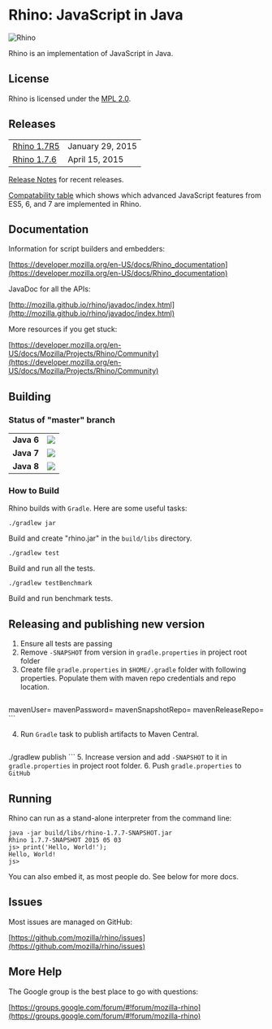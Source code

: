 # Rhino: JavaScript in Java

![Rhino](https://developer.mozilla.org/@api/deki/files/832/=Rhino.jpg)

Rhino is an implementation of JavaScript in Java.

## License

Rhino is licensed under the [MPL 2.0](./LICENSE.txt).

## Releases

<table>
<tr><td><a href="https://github.com/mozilla/rhino/releases/tag/Rhino1_7R5_RELEASE">Rhino 1.7R5</a></td><td>January 29, 2015</td></tr>
<tr><td><a href="https://github.com/mozilla/rhino/releases/tag/Rhino1_7_6_RELEASE">Rhino 1.7.6</a></td><td>April 15, 2015</td></tr>
</table>

[Release Notes](./RELEASE-NOTES.md) for recent releases.

[Compatability table](http://mozilla.github.io/rhino/compat/engines.html) which shows which advanced JavaScript
features from ES5, 6, and 7 are implemented in Rhino.

## Documentation

Information for script builders and embedders:

[https://developer.mozilla.org/en-US/docs/Rhino_documentation](https://developer.mozilla.org/en-US/docs/Rhino_documentation)

JavaDoc for all the APIs:

[http://mozilla.github.io/rhino/javadoc/index.html](http://mozilla.github.io/rhino/javadoc/index.html)

More resources if you get stuck:

[https://developer.mozilla.org/en-US/docs/Mozilla/Projects/Rhino/Community](https://developer.mozilla.org/en-US/docs/Mozilla/Projects/Rhino/Community)

## Building

### Status of "master" branch

<table>
<tr><td><b>Java 6</b></td><td>
  <a href="http://ci.apigee.io/job/Mozilla%20Rhino%20Java%206">
    <img src="http://ci.apigee.io/buildStatus/icon?job=Mozilla%20Rhino%20Java%206"/>
  </a></td></tr>
<tr><td><b>Java 7</b></td><td>
  <a href="http://ci.apigee.io/job/Mozilla%20Rhino">
    <img src="http://ci.apigee.io/buildStatus/icon?job=Mozilla%20Rhino"/>
  </a></td></tr>
<tr><td><b>Java 8</b></td><td>
  <a href="http://ci.apigee.io/job/Mozilla%20Rhino%20Java%208">
    <img src="http://ci.apigee.io/buildStatus/icon?job=Mozilla%20Rhino%20Java%208"/>
  </a></td></tr>
</table>

### How to Build

Rhino builds with `Gradle`. Here are some useful tasks:

    ./gradlew jar

Build and create "rhino.jar" in the `build/libs` directory.

    ./gradlew test

Build and run all the tests.

    ./gradlew testBenchmark

Build and run benchmark tests.

## Releasing and publishing new version

1. Ensure all tests are passing
2. Remove `-SNAPSHOT` from version in `gradle.properties` in project root folder
3. Create file `gradle.properties` in `$HOME/.gradle` folder with following properties. Populate them with maven repo credentials and repo location.
    ```
mavenUser=
mavenPassword=
mavenSnapshotRepo=
mavenReleaseRepo=
    ```

4. Run `Gradle` task to publish artifacts to Maven Central.
    ```
./gradlew publish
    ```
5. Increase version and add `-SNAPSHOT` to it in `gradle.properties` in project root folder.
6. Push `gradle.properties` to `GitHub`
   
## Running

Rhino can run as a stand-alone interpreter from the command line:

    java -jar build/libs/rhino-1.7.7-SNAPSHOT.jar
    Rhino 1.7.7-SNAPSHOT 2015 05 03
    js> print('Hello, World!');
    Hello, World!
    js>

You can also embed it, as most people do. See below for more docs.

## Issues

Most issues are managed on GitHub:

[https://github.com/mozilla/rhino/issues](https://github.com/mozilla/rhino/issues)

## More Help

The Google group is the best place to go with questions:

[https://groups.google.com/forum/#!forum/mozilla-rhino](https://groups.google.com/forum/#!forum/mozilla-rhino)


